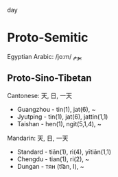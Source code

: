 day

# Proto-Semitic
Egyptian Arabic: /joːm/ يوم

## Proto-Sino-Tibetan
Cantonese: 天, 日, 一天
- Guangzhou - tin(1), jat(6), ~
- Jyutping - tin(1), jat(6), jattin(1,1)
- Taishan - hen(1), ngit(5,1,4), ~

Mandarin: 天, 日, 一天
- Standard - tiān(1), rì(4), yītiān(1,1)
- Chengdu - tian(1), ri(2), ~
- Dungan - тян (ti͡an, I), ~
